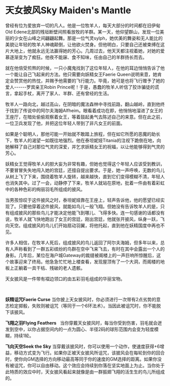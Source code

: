 # 天女披风Sky Maiden\'s Mantle

曾经有位为爱放弃一切的凡人。他是一位牧羊人，每天大部分的时间都在旧伊甸Old
Edene北部的残垣断壁间照看放牧的羊群。某一天，他仰望群山，发现一位美丽的少女在山峰之间翩翩起舞。那是一位气灵sylph，她优美的舞姿和无人能比的美貌让年轻的牧羊人神魂颠倒，让他欲火焚身。但他明白，只要自己还被束缚在这片大地上，他就永远无法赢得她的芳心。几周过去，他天天都注视着她，对她的爱慕逐渐变为了痴狂。他夜不能寐、食不知味，任由自己的羊群扬长而去。

就在他倍受煎熬的时候，一只小魔鬼找到了这位年轻人，在他的耳边悄悄告诉了他一个能让自己飞起来的方法。他只需要向妖精女王Faerie
Queen说明来意，她肯定会赞赏他的热忱，并赐予他需要的飞行能力。毕竟，她可是也将飞行赠予了她的爱人------罗宾亲王Robin
Prince呢！于是，愚蠢的牧羊人听信了狡诈骗徒的谎言，拿起手杖，离开了家人、羊群、还有曾经的生活。

牧羊人一路向北，越过高山，在阴暗的魔法森林中寻找前路，翻山越岭，直到他终于找到了传说中的阿尔夫海姆Alfheim。眼看着成功在即，他悄悄地溜进了女王的王座厅，在暗处偷偷观察着女王，等着鼓起勇气去陈述自己的来意。但在此之前，一位卫兵发现了他，并把这位年轻人带到了非凡女王的前面。

如果是个聪明人，那他可能一开始就不敢踏上旅程，但在如它所愿的恶魔的助长下，牧羊人的渴望一如既往地强烈。他在泰坦妮娅Titania的注视下跪倒在地，向她解释了自己对那位气灵的深爱，并乞求妖精女王的祝福，以让他能够得到气灵的芳心。

妖精女王觉得牧羊人的胆大妄为非常有趣，但她也觉得这个年轻人应该受到教训，不要冒冒失失地闯入她的宫廷，还擅自提出要求。于是，她一声呼唤，无数的鸟儿从树上飞了下来，围绕着牧羊人旋转，越来越快，直到它们变得模糊不清，年轻人也消失其中。过了一会，动静停了下来，牧羊人就站在原地，批着一件由有着彩虹中的各种色彩的绚丽羽毛所组成的披风。

当男孩惊叹于这件披风之时，泰坦妮娅靠在王座上，轻声告诉他，他的愿望已经实现了。只要他穿着这件披风，就能如鸟儿一般飞翔。但她没有告诉牧羊人的是，只有组成披风的那些鸟儿才能决定他能飞到哪儿、飞得多快。连一句感谢的话都没有说，牧羊人就飞快地跑出了女王的宫廷，刚出宫廷，他就张开披风，纵身一跃，飞向天空。组成披风的鸟儿们开始扇动羽翼，将他托起，直到他在妖精国度中再也不见。

许多人相信，在牧羊人死后，组成披风的鸟儿返回了阿尔夫海姆，但多年以来，总有人声称看到了一群五彩缤纷的鸟群在空中飞来飞去，有时在其中会露出一个人的身影。几年后，某位在海户城Gateway的裁缝被阁楼上的一声巨响所惊醒后，这个故事迎来了终局。他急急忙忙地上楼查看，发现屋顶有了一个大洞，而阁楼的地板上正躺着一具干枯、残破的老人遗骸。

天女披风是一件带有褶边领口的由五彩羽毛组成的华丽宝物。

 

**妖精诅咒Faerie Curse**
当你披上天女披风时，你必须进行一次带有2点劣势的意志检定掷骰，失败则被诅咒（等同于一个6环法术）。当因此被诅咒时，你不能脱下该披风。

**飞翔之羽Flying Feathers**  
当你穿戴天女披风时，每当你受到伤害，羽毛就会迸发到空中，以你占据空间内的一点为圆心、半径2码的球形范围内会变为轻度模糊，持续1轮。

**飞向天空Seek the Sky**
当穿戴该披风时，你可以使用一个动作，使速度获得+6增益，移动方式变为飞行。如果你正被天女披风所诅咒，该披风会在每轮到你的回合时，使你向GM选择的方向移动最高等同于你的速度的GM选择的距离。如果你没有被诅咒，你可以自由移动。这个效应会持续到你落在坚实地面上为止。当你处于此特质的效应中时，天女披风看起来就像是由一群振翅飞翔的活生生的鸟儿所组成的。
